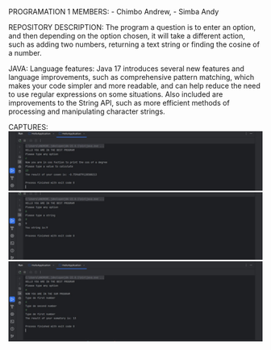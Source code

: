 PROGRAMATION 1
MEMBERS: - Chimbo Andrew, - Simba Andy

REPOSITORY DESCRIPTION:
The program a question is to enter an option, and then depending on the option chosen,
it will take a different action, such as adding two numbers, returning a text string or finding the cosine of a number.

JAVA: Language features: Java 17 introduces several new features and language improvements, 
such as comprehensive pattern matching, which makes your code simpler and more readable,
and can help reduce the need to use regular expressions on some situations. Also included
are improvements to the String API, such as more efficient methods of
processing and manipulating character strings.

CAPTURES:
   ![](https://github.com/andrewAlexander28/MYFIRSTREPO/blob/main/Capture%20Cosen.jpg)
   ![](https://github.com/andrewAlexander28/MYFIRSTREPO/blob/main/Capture%20String.jpg)
   ![](https://github.com/andrewAlexander28/MYFIRSTREPO/blob/main/Capture%20Sum.jpg)
